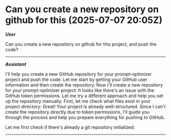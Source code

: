 <!-- Generated by SpecStory -->

# Can you create a new repository on github for this (2025-07-07 20:05Z)

_**User**_

Can you create a new repository on github for this project, and push the code?

---

_**Assistant**_

I'll help you create a new GitHub repository for your prompt-optimizer project and push the code. Let me start by getting your GitHub user information and then create the repository. Now I'll create a new repository for your prompt-optimizer project: It looks like there's an issue with the GitHub token permissions. Let me try a different approach and help you set up the repository manually. First, let me check what files exist in your project directory: Great! Your project is already well-structured. Since I can't create the repository directly due to token permissions, I'll guide you through the process and help you prepare everything for pushing to GitHub.

Let me first check if there's already a git repository initialized: 

---

